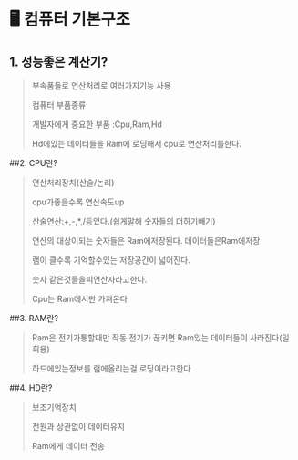 # 🖥️ 컴퓨터 기본구조
 
 ## 1. 성능좋은 계산기?

> 부속품들로 연산처리로 여러가지기능 사용
>
> 컴퓨터 부품종류
>
> 개발자에게 중요한 부품 :Cpu,Ram,Hd
> 
> Hd에있는 데이터들을 Ram에 로딩해서 cpu로 연산처리를한다.
	
	
##2. CPU란?

>연산처리장치(산술/논리)
>
>cpu가좋을수록 연산속도up
>
>산술연산:+,-,*,/등있다.(쉽게말해 숫자들의 더하기빼기)
>
>연산의 대상이되는 숫자들은 Ram에저장된다. 데이터들은Ram에저장
>
>램이 클수록 기억할수있는 저장공간이 넓어진다.
>
>숫자 같은것들을피연산자라고한다.
>
> Cpu는 Ram에서만 가져온다

##3. RAM란?
>Ram은 전기가통할때만 작동 전기가 끊키면 Ram있는 데이터들이 사라진다(일회용)
>
>하드에있는정보를 램에올리는걸 로딩이라고한다


##4. HD란?

>보조기억장치
>
>전원과 상관없이 데이터유지
>
>Ram에게 데이터 전송


